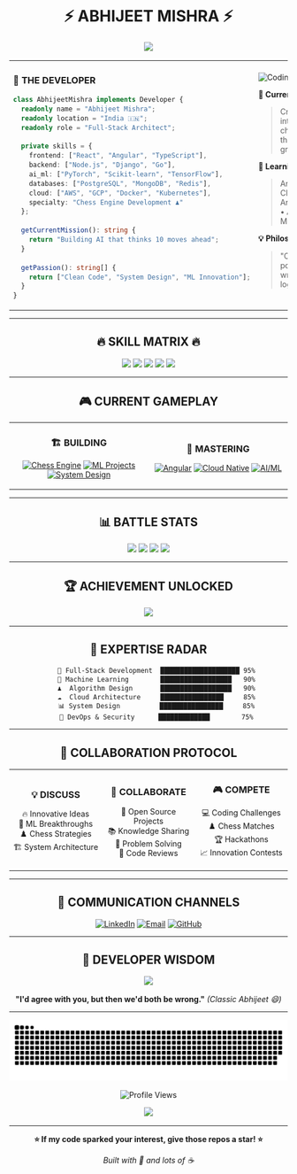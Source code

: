 <div align="center">

# ⚡ ABHIJEET MISHRA ⚡

<img src="https://capsule-render.vercel.app/api?type=waving&color=gradient&customColorList=6,11,20&height=180&section=header&text=Full%20Stack%20Architect&fontSize=42&fontColor=fff&animation=twinkling&fontAlignY=32"/>

</div>

<div align="center">
<table>
<tr>
<td>

### 🚀 **THE DEVELOPER**
```typescript
class AbhijeetMishra implements Developer {
  readonly name = "Abhijeet Mishra";
  readonly location = "India 🇮🇳";
  readonly role = "Full-Stack Architect";
  
  private skills = {
    frontend: ["React", "Angular", "TypeScript"],
    backend: ["Node.js", "Django", "Go"],
    ai_ml: ["PyTorch", "Scikit-learn", "TensorFlow"],
    databases: ["PostgreSQL", "MongoDB", "Redis"],
    cloud: ["AWS", "GCP", "Docker", "Kubernetes"],
    specialty: "Chess Engine Development ♟️"
  };
  
  getCurrentMission(): string {
    return "Building AI that thinks 10 moves ahead";
  }
  
  getPassion(): string[] {
    return ["Clean Code", "System Design", "ML Innovation"];
  }
}
```

</td>
<td width="300">

<img src="https://github.com/Akay24/Akay24/assets/your-user-id/raw/main/assets/developer-gif.gif" width="280" alt="Coding"/>

**🎯 Current Quest**
> Crafting an intelligent chess engine that rivals grandmasters

**🌱 Learning Path**
> Angular • Cloud Architecture • Advanced ML

**💡 Philosophy**
> "Code is poetry written in logic"

</td>
</tr>
</table>
</div>

---

<div align="center">

## 🔥 **SKILL MATRIX** 🔥

<img src="https://skillicons.dev/icons?i=js,ts,python,cpp,c,go&theme=dark" />
<img src="https://skillicons.dev/icons?i=react,angular,nodejs,django,express,graphql&theme=dark" />
<img src="https://skillicons.dev/icons?i=mongodb,postgresql,mysql,redis,sqlite,firebase&theme=dark" />
<img src="https://skillicons.dev/icons?i=aws,gcp,docker,kubernetes,nginx,kafka&theme=dark" />
<img src="https://skillicons.dev/icons?i=git,github,vscode,postman,grafana,photoshop&theme=dark" />

</div>

---

<div align="center">

## 🎮 **CURRENT GAMEPLAY**

<table>
<tr>
<td align="center" width="50%">

### 🏗️ **BUILDING**
[![Chess Engine](https://img.shields.io/badge/🏆_Chess_Engine-Advanced_AI-gold?style=for-the-badge&labelColor=black)](https://github.com/Akay24/Chess-Engine)
[![ML Projects](https://img.shields.io/badge/🤖_ML_Models-In_Progress-blue?style=for-the-badge&labelColor=black)](#)
[![System Design](https://img.shields.io/badge/⚙️_Architecture-Microservices-green?style=for-the-badge&labelColor=black)](#)

</td>
<td align="center" width="50%">

### 🎯 **MASTERING**
[![Angular](https://img.shields.io/badge/🅰️_Angular-Learning-red?style=for-the-badge&labelColor=black)](#)
[![Cloud Native](https://img.shields.io/badge/☁️_Cloud_Native-Scaling-purple?style=for-the-badge&labelColor=black)](#)
[![AI/ML](https://img.shields.io/badge/🧠_Deep_Learning-Advancing-orange?style=for-the-badge&labelColor=black)](#)

</td>
</tr>
</table>

</div>

---

<div align="center">

## 📊 **BATTLE STATS**

<img width="390" src="https://github-readme-stats.vercel.app/api?username=akay24&show_icons=true&theme=synthwave&hide_border=true&bg_color=0D1117&title_color=F85D7F&icon_color=F8D866&text_color=FFFFFF&ring_color=F85D7F"/>
<img width="390" src="https://github-readme-streak-stats.herokuapp.com/?user=akay24&theme=synthwave&hide_border=true&background=0D1117&stroke=F85D7F&ring=F85D7F&fire=F8D866&currStreakLabel=F85D7F"/>

<img width="390" src="https://github-readme-stats.vercel.app/api/top-langs/?username=akay24&layout=compact&theme=synthwave&hide_border=true&bg_color=0D1117&title_color=F85D7F&text_color=FFFFFF"/>
<img width="390" src="https://github-readme-activity-graph.vercel.app/graph?username=akay24&theme=synthwave&hide_border=true&bg_color=0D1117&color=F8D866&line=F85D7F&point=FFFFFF"/>

</div>

---

<div align="center">

## 🏆 **ACHIEVEMENT UNLOCKED**

<img src="https://github-profile-trophy.vercel.app/?username=akay24&theme=synthwave&no-frame=true&column=7&margin-w=10"/>

</div>

---

<div align="center">

## 🌟 **EXPERTISE RADAR**

```
    🎯 Full-Stack Development  ████████████████████ 95%
    🤖 Machine Learning        ██████████████████   90%
    ♟️  Algorithm Design       ██████████████████   90%
    ☁️  Cloud Architecture     ████████████████     85%
    📊 System Design          ████████████████     85%
    🔐 DevOps & Security      █████████████        75%
```

</div>

---

<div align="center">

## 🚀 **COLLABORATION PROTOCOL**

<table>
<tr>
<td align="center" width="33%">

### 💡 **DISCUSS**
🔥 Innovative Ideas<br/>
🧠 ML Breakthroughs<br/>
♟️ Chess Strategies<br/>
🏗️ System Architecture

</td>
<td align="center" width="33%">

### 🤝 **COLLABORATE**
🚀 Open Source Projects<br/>
📚 Knowledge Sharing<br/>
🎯 Problem Solving<br/>
🌟 Code Reviews

</td>
<td align="center" width="33%">

### 🎮 **COMPETE**
💻 Coding Challenges<br/>
♟️ Chess Matches<br/>
🏆 Hackathons<br/>
📈 Innovation Contests

</td>
</tr>
</table>

</div>

---

<div align="center">

## 📡 **COMMUNICATION CHANNELS**

[![LinkedIn](https://img.shields.io/badge/LinkedIn-Connect-0A66C2?style=for-the-badge&logo=linkedin&logoColor=white)](https://www.linkedin.com/in/abhijeet-mishra-76bb7a204/)
[![Email](https://img.shields.io/badge/Email-Reach%20Out-EA4335?style=for-the-badge&logo=gmail&logoColor=white)](mailto:abhijeetmishra2410@gmail.com)
[![GitHub](https://img.shields.io/badge/GitHub-Follow-181717?style=for-the-badge&logo=github&logoColor=white)](https://github.com/Akay24)

</div>

---

<div align="center">

## 💭 **DEVELOPER WISDOM**

<img src="[https://quotes-github-readme.vercel.app/api?type=horizontal&theme=synthwave](https://github.com/piyushsuthar/github-readme-quotes)"/>

**"I'd agree with you, but then we'd both be wrong."** *(Classic Abhijeet 😄)*

---

![Snake animation](https://raw.githubusercontent.com/platane/platane/output/github-contribution-grid-snake-dark.svg)

![Profile Views](https://komarev.com/ghpvc/?username=akay24&color=F85D7F&style=for-the-badge&label=PROFILE+VIEWS)

<img src="https://capsule-render.vercel.app/api?type=waving&color=gradient&customColorList=6,11,20&height=100&section=footer&animation=twinkling"/>

</div>

---

<div align="center">

**⭐ If my code sparked your interest, give those repos a star! ⭐**

*Built with 💜 and lots of ☕*

</div>
